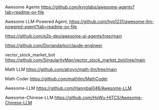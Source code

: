 Awesome Agents  https://github.com/kyrolabs/awesome-agents?tab=readme-ov-file

Awesome LLM-Powered Agent,  https://github.com/hyp1231/awesome-llm-powered-agent?tab=readme-ov-file

https://github.com/e2b-dev/awesome-ai-agents/tree/main

https://github.com/Doriandarko/claude-engineer

vector_stock_market_bot  https://github.com/SingularityMan/vector_stock_market_bot/tree/main

Math LLM  https://github.com/atroyn/math-llm/tree/main

Math Coder https://github.com/mathllm/MathCoder 

Awesome-LLM  https://github.com/Hannibal046/Awesome-LLM

Awesome-Chinese-LLM  https://github.com/HqWu-HITCS/Awesome-Chinese-LLM

